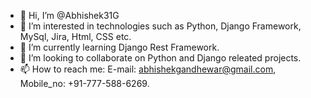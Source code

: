 - 👋 Hi, I’m @Abhishek31G
- 👀 I’m interested in technologies such as Python, Django Framework, MySql, Jira, Html, CSS etc.
- 🌱 I’m currently learning Django Rest Framework.
- 💞️ I’m looking to collaborate on Python and Django releated projects.
- 📫 How to reach me: E-mail: abhishekgandhewar@gmail.com, Mobile_no: +91-777-588-6269.

<!---
Abhishek31G/Abhishek31G is a ✨ special ✨ repository because its `README.md` (this file) appears on your GitHub profile.
You can click the Preview link to take a look at your changes.
--->
